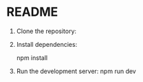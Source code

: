 # README

1. Clone the repository:

2. Install dependencies:

   npm install

3. Run the development server:
   npm run dev
